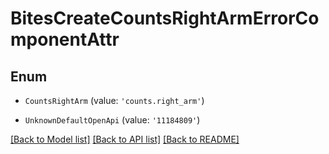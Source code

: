 # BitesCreateCountsRightArmErrorComponentAttr


## Enum

* `CountsRightArm` (value: `'counts.right_arm'`)

* `UnknownDefaultOpenApi` (value: `'11184809'`)

[[Back to Model list]](../README.md#documentation-for-models) [[Back to API list]](../README.md#documentation-for-api-endpoints) [[Back to README]](../README.md)
